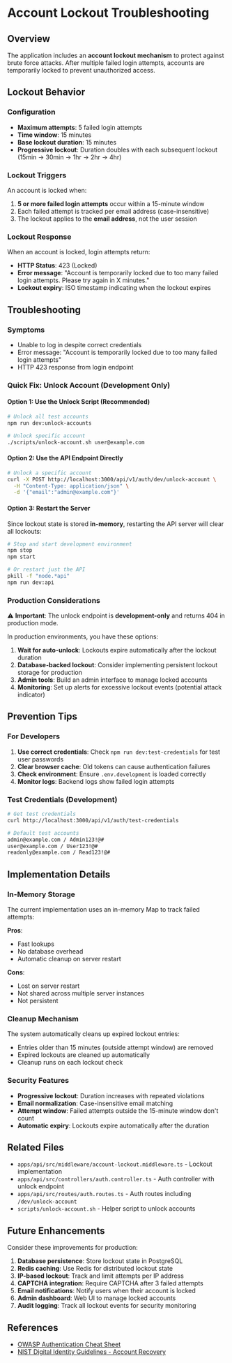 # Account Lockout Troubleshooting

## Overview

The application includes an **account lockout mechanism** to protect against brute force attacks.
After multiple failed login attempts, accounts are temporarily locked to prevent unauthorized
access.

## Lockout Behavior

### Configuration

- **Maximum attempts**: 5 failed login attempts
- **Time window**: 15 minutes
- **Base lockout duration**: 15 minutes
- **Progressive lockout**: Duration doubles with each subsequent lockout (15min → 30min → 1hr → 2hr
  → 4hr)

### Lockout Triggers

An account is locked when:

1. **5 or more failed login attempts** occur within a 15-minute window
2. Each failed attempt is tracked per email address (case-insensitive)
3. The lockout applies to the **email address**, not the user session

### Lockout Response

When an account is locked, login attempts return:

- **HTTP Status**: 423 (Locked)
- **Error message**: "Account is temporarily locked due to too many failed login attempts. Please
  try again in X minutes."
- **Lockout expiry**: ISO timestamp indicating when the lockout expires

## Troubleshooting

### Symptoms

- Unable to log in despite correct credentials
- Error message: "Account is temporarily locked due to too many failed login attempts"
- HTTP 423 response from login endpoint

### Quick Fix: Unlock Account (Development Only)

#### Option 1: Use the Unlock Script (Recommended)

```bash
# Unlock all test accounts
npm run dev:unlock-accounts

# Unlock specific account
./scripts/unlock-account.sh user@example.com
```

#### Option 2: Use the API Endpoint Directly

```bash
# Unlock a specific account
curl -X POST http://localhost:3000/api/v1/auth/dev/unlock-account \
  -H "Content-Type: application/json" \
  -d '{"email":"admin@example.com"}'
```

#### Option 3: Restart the Server

Since lockout state is stored **in-memory**, restarting the API server will clear all lockouts:

```bash
# Stop and start development environment
npm stop
npm start

# Or restart just the API
pkill -f "node.*api"
npm run dev:api
```

### Production Considerations

⚠️ **Important**: The unlock endpoint is **development-only** and returns 404 in production mode.

In production environments, you have these options:

1. **Wait for auto-unlock**: Lockouts expire automatically after the lockout duration
2. **Database-backed lockout**: Consider implementing persistent lockout storage for production
3. **Admin tools**: Build an admin interface to manage locked accounts
4. **Monitoring**: Set up alerts for excessive lockout events (potential attack indicator)

## Prevention Tips

### For Developers

1. **Use correct credentials**: Check `npm run dev:test-credentials` for test user passwords
2. **Clear browser cache**: Old tokens can cause authentication failures
3. **Check environment**: Ensure `.env.development` is loaded correctly
4. **Monitor logs**: Backend logs show failed login attempts

### Test Credentials (Development)

```bash
# Get test credentials
curl http://localhost:3000/api/v1/auth/test-credentials

# Default test accounts
admin@example.com / Admin123!@#
user@example.com / User123!@#
readonly@example.com / Read123!@#
```

## Implementation Details

### In-Memory Storage

The current implementation uses an in-memory Map to track failed attempts:

**Pros**:

- Fast lookups
- No database overhead
- Automatic cleanup on server restart

**Cons**:

- Lost on server restart
- Not shared across multiple server instances
- Not persistent

### Cleanup Mechanism

The system automatically cleans up expired lockout entries:

- Entries older than 15 minutes (outside attempt window) are removed
- Expired lockouts are cleaned up automatically
- Cleanup runs on each lockout check

### Security Features

- **Progressive lockout**: Duration increases with repeated violations
- **Email normalization**: Case-insensitive email matching
- **Attempt window**: Failed attempts outside the 15-minute window don't count
- **Automatic expiry**: Lockouts expire automatically after the duration

## Related Files

- `apps/api/src/middleware/account-lockout.middleware.ts` - Lockout implementation
- `apps/api/src/controllers/auth.controller.ts` - Auth controller with unlock endpoint
- `apps/api/src/routes/auth.routes.ts` - Auth routes including `/dev/unlock-account`
- `scripts/unlock-account.sh` - Helper script to unlock accounts

## Future Enhancements

Consider these improvements for production:

1. **Database persistence**: Store lockout state in PostgreSQL
2. **Redis caching**: Use Redis for distributed lockout state
3. **IP-based lockout**: Track and limit attempts per IP address
4. **CAPTCHA integration**: Require CAPTCHA after 3 failed attempts
5. **Email notifications**: Notify users when their account is locked
6. **Admin dashboard**: Web UI to manage locked accounts
7. **Audit logging**: Track all lockout events for security monitoring

## References

- [OWASP Authentication Cheat Sheet](https://cheatsheetseries.owasp.org/cheatsheets/Authentication_Cheat_Sheet.html)
- [NIST Digital Identity Guidelines - Account Recovery](https://pages.nist.gov/800-63-3/sp800-63b.html#sec5)
